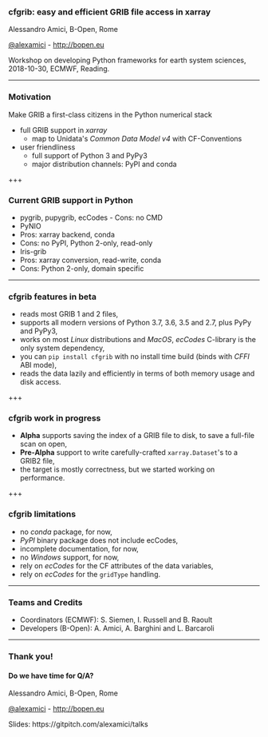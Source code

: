 
### cfgrib: easy and efficient GRIB file access in xarray


Alessandro Amici, B-Open, Rome

[@alexamici](https://twitter.com/alexamici) - http://bopen.eu

<span class='small'>
Workshop on developing Python frameworks for earth system sciences, 2018-10-30, ECMWF, Reading.
</span>

---

### Motivation

Make GRIB a first-class citizens in the Python numerical stack

- full GRIB support in *xarray*
  - map to Unidata's *Common Data Model v4* with CF-Conventions
- user friendliness
  - full support of Python 3 and PyPy3
  - major distribution channels: PyPI and conda

+++

### Current GRIB support in Python

- pygrib, pupygrib, ecCodes - Cons: no CMD
- PyNIO
 - Pros: xarray backend, conda
 - Cons: no PyPI, Python 2-only, read-only
- Iris-grib
 - Pros: xarray conversion, read-write, conda
 - Cons: Python 2-only, domain specific

---

### cfgrib features in beta
   
- reads most GRIB 1 and 2 files,
- supports all modern versions of Python 3.7, 3.6, 3.5 and 2.7, plus PyPy and PyPy3,
- works on most *Linux* distributions and *MacOS*, *ecCodes* C-library is the only system dependency,
- you can `pip install cfgrib` with no install time build (binds with *CFFI* ABI mode),
- reads the data lazily and efficiently in terms of both memory usage and disk access.

+++

### cfgrib work in progress

- **Alpha** supports saving the index of a GRIB file to disk, to save a full-file scan on open,
- **Pre-Alpha** support to write carefully-crafted `xarray.Dataset`'s to a GRIB2 file,
- the target is mostly correctness, but we started working on performance.

+++

### cfgrib limitations

- no *conda* package, for now,
- *PyPI* binary package does not include ecCodes,
- incomplete documentation, for now,
- no *Windows* support, for now,
- rely on *ecCodes* for the CF attributes of the data variables,
- rely on *ecCodes* for the `gridType` handling.

---

### Teams and Credits

 * Coordinators (ECMWF): S. Siemen, I. Russell and B. Raoult
 * Developers (B-Open): A. Amici, A. Barghini and L. Barcaroli

---

### Thank you!
#### Do we have time for Q/A?

Alessandro Amici, B-Open, Rome

[@alexamici](https://twitter.com/alexamici) - http://bopen.eu

<span class='small'>
Slides: https://gitpitch.com/alexamici/talks
</span>
